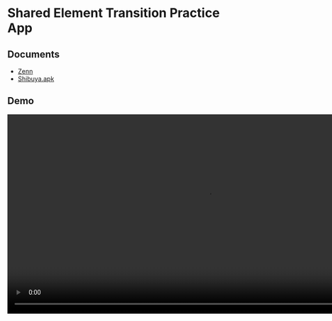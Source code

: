 # Shared Element Transition Practice App

## Documents
- [Zenn](https://zenn.dev/shirataki707/articles/176a8ed13a5f2e)
- [Shibuya.apk](https://speakerdeck.com/shogotakasaki/hai-wai-noapuridejian-kaketakatukoiitransitionwozhen-si-temiru)

## Demo

<video src="https://github.com/user-attachments/assets/c4cdd355-1f1c-44a5-a2eb-3c1fc10868f3" height="450">
